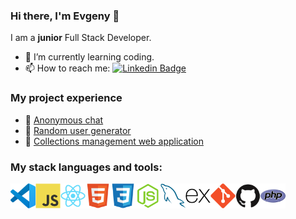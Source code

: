 ### Hi there, I'm Evgeny 👋
I am a **junior** Full Stack Developer.
- 🌱 I’m currently learning coding.
- 📫 How to reach me:
   [![Linkedin Badge](https://img.shields.io/badge/-epanshin-blue?style=flat&logo=Linkedin&logoColor=white)](https://www.linkedin.com/in/evgeny-panshin-b786511b2/)
  
### My project experience
- 📄  <a href="https://github.com/GilgameshEU/anonymous-chat_front/blob/main/README.md">Anonymous chat<a/>
- 📄  <a href="https://github.com/GilgameshEU/GilgameshEU.github.io">Random user generator<a/>
- 📄  <a href="https://github.com/GilgameshEU/courseProjectFront">Сollections management web application<a/>


### My stack languages and tools:


<img align="left" src="https://github.com/devicons/devicon/blob/master/icons/vscode/vscode-original.svg" title="vscode" alt="vscode" width="40" height="40"/>
   
<img align="left" src="https://github.com/devicons/devicon/blob/master/icons/javascript/javascript-original.svg" title="JavaScript" alt="JavaScript" width="40" height="40"/>

<img align="left" src="https://github.com/devicons/devicon/blob/master/icons/react/react-original.svg" title="React" alt="React" width="40" height="40"/>

<img align="left" src="https://github.com/devicons/devicon/blob/master/icons/html5/html5-original.svg" title="HTML5" alt="HTML" width="40" height="40"/>

<img align="left" src="https://github.com/devicons/devicon/blob/master/icons/css3/css3-original.svg"  title="CSS3" alt="CSS" width="40" height="40"/>

<img align="left" src="https://github.com/devicons/devicon/blob/master/icons/nodejs/nodejs-original.svg" title="NodeJS" alt="NodeJS" width="40" height="40"/>

<img align="left" src="https://github.com/devicons/devicon/blob/master/icons/mysql/mysql-original.svg" title="mysql" alt="mysql" width="40" height="40"/>

<img align="left" src="https://github.com/devicons/devicon/blob/master/icons/express/express-original.svg" title="express" alt="express" width="40" height="40"/>

<img align="left" src="https://github.com/devicons/devicon/blob/master/icons/git/git-original.svg" title="Git" alt="Git" width="40" height="40"/>

<img align="left" src="https://github.com/devicons/devicon/blob/master/icons/github/github-original.svg" title="GitHub" alt="GitHub" width="40" height="40"/>

<img align="left" src="https://github.com/devicons/devicon/blob/master/icons/php/php-original.svg" title="php" alt="php" width="40" height="40"/>

&nbsp;


<!--
**GilgameshEU/GilgameshEU** is a ✨ _special_ ✨ repository because its `README.md` (this file) appears on your GitHub profile.

Here are some ideas to get you started:

- 🔭 I’m currently working on ...
- 🌱 I’m currently learning ...
- 👯 I’m looking to collaborate on ...
- 🤔 I’m looking for help with ...
- 💬 Ask me about ...
- 📫 How to reach me: ...
- 😄 Pronouns: ...
- ⚡ Fun fact: ...
-->
